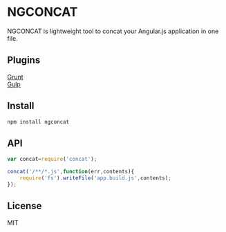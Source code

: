 NGCONCAT
=========

NGCONCAT is lightweight tool to concat your Angular.js application in one file.

Plugins
--
<a href="https://github.com/galkinrost/grunt-ngconcat">Grunt</a>
<br>
<a href="https://github.com/galkinrost/gulp-ngconcat">Gulp</a>

Install
--
```sh
npm install ngconcat
```

API
--

```javascript
var concat=require('concat');

concat('/**/*.js',function(err,contents){
    require('fs').writeFile('app.build.js',contents);
});
```

License
----

MIT

